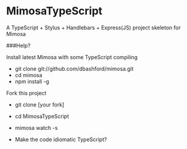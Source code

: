 MimosaTypeScript
================

A TypeScript + Stylus + Handlebars + Express(JS) project skeleton for Mimosa


###Help?

Install latest Mimosa with some TypeScript compiling

* git clone git://github.com/dbashford/mimosa.git
* cd mimosa
* npm install -g

Fork this project

* git clone [your fork]
* cd MimosaTypeScript
* mimosa watch -s

* Make the code idiomatic TypeScript?


